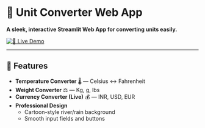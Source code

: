 # 🔁 Unit Converter Web App

**A sleek, interactive Streamlit Web App for converting units easily.**  

[![🚀 Live Demo](https://img.shields.io/badge/Live%20Demo-Click%20Here-brightgreen?style=for-the-badge)](https://unit-converter-app-hwvbqzmtloq9dssmuuwceb.streamlit.app/)

---

## 🌟 Features

- **Temperature Converter** 🌡️ — Celsius ↔ Fahrenheit  
- **Weight Converter** ⚖️ — Kg, g, lbs  
- **Currency Converter (Live)** 💰 — INR, USD, EUR  
- **Professional Design**  
  - Cartoon-style river/rain background  
  - Smooth input fields and buttons
